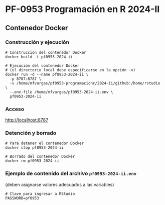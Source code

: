 # PF-0953 Programación en R 2024-II

## Contenedor Docker

### Construcción y ejecución

``` shell
# Construcción del contenedor Docker
docker build -t pf0953-2024-ii .

# Ejecución del contenedor Docker
# (el directorio local debe especificarse en la opción -v)
docker run -d --name pf0953-2024-ii \
  -p 8787:8787 \
  -v /home/mfvargas/pf0953-programacionr/2024-ii/github:/home/rstudio \
  --env-file /home/mfvargas/pf0953-2024-ii.env \
  pf0953-2024-ii
```

### Acceso

<http://localhost:8787>

### Detención y borrado

``` shell
# Para detener el contenedor Docker
docker stop pf0953-2024-ii

# Borrado del contenedor Docker
docker rm pf0953-2024-ii
```

### Ejemplo de contenido del archivo `pf0953-2024-ii.env`

(deben asignarse valores adecuados a las variables)

``` shell
# Clave para ingresar a RStudio
PASSWORD=pf0953
```
